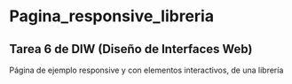 # Pagina_responsive_libreria
## Tarea 6 de DIW (Diseño de Interfaces Web)
Página de ejemplo responsive y con elementos interactivos, de una librería 
